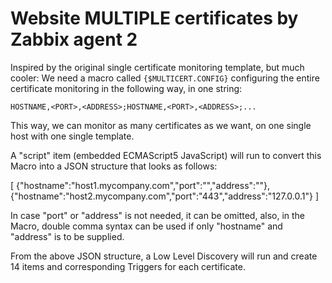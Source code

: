 # Website MULTIPLE certificates by Zabbix agent 2

Inspired by the original single certificate monitoring template, but much cooler:
We need a macro called `{$MULTICERT.CONFIG}` configuring the entire certificate monitoring in the following way, in one string:

```
HOSTNAME,<PORT>,<ADDRESS>;HOSTNAME,<PORT>,<ADDRESS>;...
```

This way, we can monitor as many certificates as we want, on one single host with one single template.

A "script" item (embedded ECMAScript5 JavaScript) will run to convert this Macro into a JSON structure that looks as follows:

[
  {"hostname":"host1.mycompany.com","port":"","address":""},
  {"hostname":"host2.mycompany.com","port":"443","address":"127.0.0.1"}
]

In case "port" or "address" is not needed, it can be omitted, also, in the Macro, double comma syntax can be used if only "hostname" and "address" is to be supplied.

From the above JSON structure, a Low Level Discovery will run and create 14 items and corresponding Triggers for each certificate.
